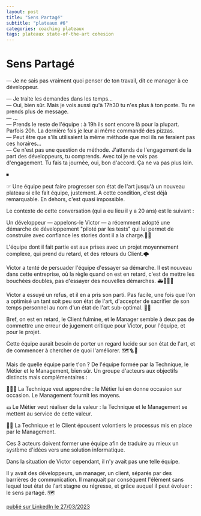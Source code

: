 ```yaml
---
layout: post
title: "Sens Partagé"
subtitle: "plateaux #6"
categories: coaching plateaux
tags: plateaux state-of-the-art cohesion
---
```

# Sens Partagé

— Je ne sais pas vraiment quoi penser de ton travail, dit ce manager à ce développeur.
<!--more-->

— Je traite les demandes dans les temps…\
— Oui, bien sûr. Mais je vois aussi qu'à 17h30 tu n'es plus à ton poste. Tu ne prends plus de message. \
— …\
— Prends le reste de l'équipe : à 19h ils sont encore là pour la plupart. Parfois 20h. La dernière fois je leur ai même commandé des pizzas.\
— Peut être que s'ils utilisaient la même méthode que moi ils ne feraient pas ces horaires…\
— Ce n'est pas une question de méthode. J'attends de l'engagement de la part des développeurs, tu comprends. Avec toi je ne vois pas d'engagement. Tu fais ta journée, oui, bon d'accord. Ça ne va pas plus loin. 

⏹

☞ Une équipe peut faire progresser son état de l'art jusqu'à un nouveau plateau si elle fait équipe, justement. À cette condition, c'est déjà remarquable. En dehors, c'est quasi impossible. 

Le contexte de cette conversation (qui a eu lieu il y a 20 ans) est le suivant : 

Un développeur — appelons-le Victor — a récemment adopté une démarche de développement "piloté par les tests" qui lui permet de construire avec confiance les stories dont il a la charge.👨‍💻

L'équipe dont il fait partie est aux prises avec un projet moyennement complexe, qui prend du retard, et des retours du Client.🌩

Victor a tenté de persuader l'équipe d'essayer sa démarche. Il est nouveau dans cette entreprise, où la règle quand on est en retard, c'est de mettre les bouchées doubles, pas d'essayer des nouvelles démarches. 🚑🚒🚓🚨

Victor a essuyé un refus, et il en a pris son parti. Pas facile, une fois que l'on a optimisé un tant soit peu son état de l'art, d'accepter de sacrifier de son temps personnel au nom d'un état de l'art sub-optimal. 🤷‍♂️

Bref, on est en retard, le Client fulmine, et le Manager semble à deux pas de commettre une erreur de jugement critique pour Victor, pour l'équipe, et pour le projet.

Cette équipe aurait besoin de porter un regard lucide sur son état de l'art, et de commencer à chercher de quoi l'améliorer. 🗺🪜🧯

Mais de quelle équipe parle t'on ? De l'équipe formée par la Technique, le Métier et le Management, bien sûr. Un groupe d'acteurs aux objectifs distincts mais complémentaires :

🧑🏻‍🏫 La Technique veut apprendre : le Métier lui en donne occasion sur occasion. Le Management fournit les moyens.

💶 Le Métier veut réaliser de la valeur : la Technique et le Management se mettent au service de cette valeur.

👨‍💼 La Technique et le Client épousent volontiers le processus mis en place par le Management.

Ces 3 acteurs doivent former une équipe afin de traduire au mieux un système d'idées vers une solution informatique.

Dans la situation de Victor cependant, il n'y avait pas une telle équipe.

Il y avait des développeurs, un manager, un client, séparés par des barrières de communication. Il manquait par conséquent l'élément sans lequel tout état de l'art stagne ou régresse, et grâce auquel il peut évoluer : le sens partagé. 🗺


[publié sur LinkedIn le 27/03/2023](https://www.linkedin.com/posts/christophe-thibaut-35b4657_etatdelart-activity-7045992453257986048-JqQV?utm_source=share&utm_medium=member_desktop)

